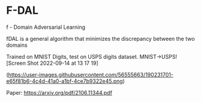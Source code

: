 # F-DAL
f - Domain Adversarial Learning

fDAL is a general algorithm that minimizes the discrepancy between the two domains

Trained on MNIST Digits, test on USPS digits dataset.
MNIST->USPS![Screen Shot 2022-09-14 at 13 17 19]

(https://user-images.githubusercontent.com/56555663/190231701-e65f81b6-4c4d-41a0-a1bf-4ce7b9322e45.png)


Paper: https://arxiv.org/pdf/2106.11344.pdf
